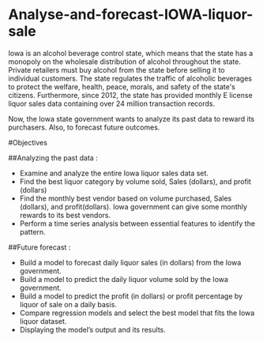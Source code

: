 # Analyse-and-forecast-IOWA-liquor-sale
Iowa is an alcohol beverage control state, which means that the state has a monopoly on the wholesale distribution of alcohol throughout the state. Private retailers must buy alcohol from the state before selling it to individual customers. The state regulates the traffic of alcoholic beverages to protect the welfare, health, peace, morals, and safety of the state's citizens. Furthermore, since 2012, the state has provided monthly E license liquor sales data containing over 24 million transaction records. ​

Now, the Iowa state government wants to analyze its past data to reward its purchasers.​ Also, to forecast future outcomes.​

#Objectives

##Analyzing the past data :​
- Examine and analyze the entire Iowa liquor sales data set. ​
- Find the best liquor category by volume sold, Sales (dollars), and profit (dollars)​
- Find the monthly best vendor based on volume purchased, Sales (dollars), and profit(dollars). Iowa government can give some monthly rewards to its best vendors.​
- Perform a time series analysis between essential features to identify the pattern.
  
##Future forecast :​
- Build a model to forecast daily liquor sales (in dollars) from the Iowa government.​
- Build a model to predict the daily liquor volume sold by the Iowa government. ​
- Build a model to predict the profit (in dollars) or profit percentage by liquor of sale on a daily basis. ​
- Compare regression models and select the best model that fits the Iowa liquor dataset.​
- Displaying the model’s output and its results.
